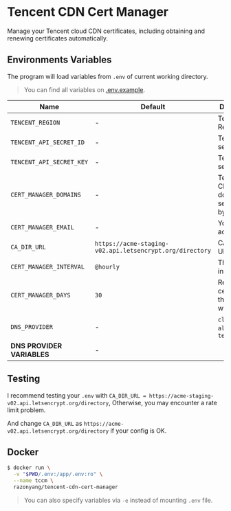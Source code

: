 # Tencent CDN Cert Manager

Manage your Tencent cloud CDN certificates, including obtaining and renewing certificates automatically.

## Environments Variables

The program will load variables from `.env` of current working directory.

> You can find all variables on [.env.example](.env.example).

| Name | Default | Description | References |
|---|---|---|---|
| `TENCENT_REGION` | - | Tencent Region | https://pkg.go.dev/github.com/tencentcloud/tencentcloud-sdk-go/tencentcloud/common/regions
| `TENCENT_API_SECRET_ID` | - | Tencent API secret Id |
| `TENCENT_API_SECRET_KEY` | - | Tencent API secret key |
| `CERT_MANAGER_DOMAINS` | - | Tencent CDN domains, separated by commas |
| `CERT_MANAGER_EMAIL` | - | Your email address|
| `CA_DIR_URL` | `https://acme-staging-v02.api.letsencrypt.org/directory` | CA directory URL | Replace it with `https://acme-v02.api.letsencrypt.org/directory` in production
| `CERT_MANAGER_INTERVAL` | `@hourly` | The cron job interval | https://pkg.go.dev/github.com/robfig/cron#hdr-Usage
| `CERT_MANAGER_DAYS` | `30` | Renew certificates that expires within `n` days |
| `DNS_PROVIDER` | - | `cloudlfare`, `alidns` or `tencentcloud` | DNS provider |
| **DNS PROVIDER VARIABLES** | - | | [`cloudlfare`](https://go-acme.github.io/lego/dns/cloudflare/), [`alidns`](https://go-acme.github.io/lego/dns/alidns/) or [`tencentcloud`](https://go-acme.github.io/lego/dns/tencentcloud/)

## Testing

I recommend testing your `.env` with `CA_DIR_URL = https://acme-staging-v02.api.letsencrypt.org/directory`, Otherwise, you may encounter a rate limit problem.

And change `CA_DIR_URL` as `https://acme-v02.api.letsencrypt.org/directory` if your config is OK.

## Docker

```bash
$ docker run \
  -v "$PWD/.env:/app/.env:ro" \
  --name tccm \
  razonyang/tencent-cdn-cert-manager
```

> You can also specify variables via `-e` instead of mounting `.env` file.
